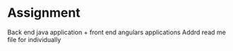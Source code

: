 # Assignment
Back end java application + front end angulars applications
Addrd read me file for individually
